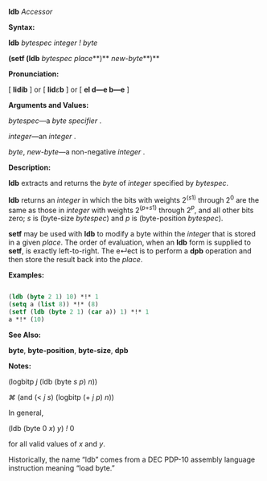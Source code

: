 **ldb** *Accessor* 



**Syntax:** 



**ldb** *bytespec integer ! byte* 



**(setf (ldb** *bytespec place***)** *new-byte***)** 



**Pronunciation:** 



[ **lidib** ] or [ **lid***ε***b** ] or [ **el d—e b—e** ] 



**Arguments and Values:** 



*bytespec*—a *byte specifier* . 



*integer*—an *integer* . 



*byte*, *new-byte*—a non-negative *integer* . 



**Description:** 



**ldb** extracts and returns the *byte* of *integer* specified by *bytespec*. 



<b>ldb</b> returns an <i>integer</i> in which the bits with weights 2<sup>(<i>s</i>1)</sup> through 2<sup>0</sup> are the same as those in <i>integer</i> with weights 2<sup>(<i>p</i>+<i>s</i>1)</sup> through 2<i><sup>p</sup></i>, and all other bits zero; <i>s</i> is (byte-size <i>bytespec</i>) and <i>p</i> is (byte-position <i>bytespec</i>). 



**setf** may be used with **ldb** to modify a byte within the *integer* that is stored in a given *place*. The order of evaluation, when an **ldb** form is supplied to **setf**, is exactly left-to-right. The e↵ect is to perform a **dpb** operation and then store the result back into the *place*. 



**Examples:**
```lisp

(ldb (byte 2 1) 10) *!* 1 
(setq a (list 8)) *!* (8) 
(setf (ldb (byte 2 1) (car a)) 1) *!* 1 
a *!* (10) 

```
**See Also:** 



**byte**, **byte-position**, **byte-size**, **dpb** 







 



 



**Notes:** 



(logbitp *j* (ldb (byte *s p*) *n*)) 



*⌘* (and (&lt; *j s*) (logbitp (+ *j p*) *n*)) 



In general, 



(ldb (byte 0 *x*) *y*) *!* 0 



for all valid values of *x* and *y*. 



Historically, the name “ldb” comes from a DEC PDP-10 assembly language instruction meaning “load byte.” 



